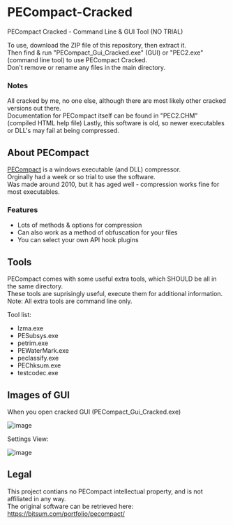 # PECompact-Cracked
PECompact Cracked - Command Line &amp; GUI Tool (NO TRIAL) 

To use, download the ZIP file of this repository, then extract it.                                                                                                                  
Then find & run "PECompact_Gui_Cracked.exe" (GUI) or "PEC2.exe" (command line tool) to use PECompact Cracked.                                                                                                                                                    
Don't remove or rename any files in the main directory.    

### Notes
All cracked by me, no one else, although there are most likely other cracked versions out there.                                                               
Documentation for PECompact itself can be found in "PEC2.CHM" (compiled HTML help file)
Lastly, this software is old, so newer executables or DLL's may fail at being compressed.

## About PECompact
[PECompact](https://bitsum.com/portfolio/pecompact/) is a windows executable (and DLL) compressor.                                                                                                           
Orginally had a week or so trial to use the software.                                                                                                        
Was made around 2010, but it has aged well - compression works fine for most executables.

### Features
+ Lots of methods & options for compression
+ Can also work as a method of obfuscation for your files
+ You can select your own API hook plugins

## Tools
PECompact comes with some useful extra tools, which SHOULD be all in the same directory.                                                                        
These tools are suprisingly useful, execute them for additional information.                                                                                    
Note: All extra tools are command line only.

Tool list:
- lzma.exe
- PESubsys.exe
- petrim.exe
- PEWaterMark.exe
- peclassify.exe
- PEChksum.exe
- testcodec.exe

## Images of GUI
When you open cracked GUI (PECompact_Gui_Cracked.exe)

![image](https://user-images.githubusercontent.com/75084509/130168548-3af0071f-a909-4f41-a5ad-d8c24111b1ea.png)

Settings View:

![image](https://user-images.githubusercontent.com/75084509/130168741-f9d45e3b-8cd2-4b5f-bc10-9d04d200d4b2.png)

## Legal
This project contians no PECompact intellectual property, and is not affiliated in any way.                                                                       
The original software can be retrieved here: https://bitsum.com/portfolio/pecompact/
